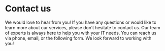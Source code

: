 # Contact us

We would love to hear from you! If you have any questions or would like to learn more about our services, please don't hesitate to contact us. Our team of experts is always here to help you with your IT needs. You can reach us via phone, email, or the following form. We look forward to working with you!

<!-- <div class="h-16"></div> -->
